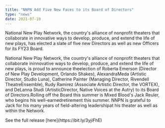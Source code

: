 ```yaml
---
title: "NNPN Add Five New Faces to its Board of Directors"
type: "news"
date: 2021-07-19
---
```


<p><span class="lead-in">National New Play Network, the country's alliance of nonprofit theaters that collaborate in innovative ways to develop, produce, and extend the life of new plays, has elected a slate of five new Directors as well as new Officers for its FY23 Board.
</p>
National New Play Network, the country's alliance of nonprofit theaters that collaborate ininnovative ways to develop, produce, and extend the life of new plays, is proud to announce theelection of Roberta Emerson (Director of New Play Development, Orlando Shakes), AlexandraMeda (Artistic Director, Studio Luna), Catherine Painter (Managing Director, Rivendell TheatreEnsemble), Rudy Ramirez (Associate Artistic Director, the VORTEX), and DeLanna Studi (ArtisticDirector, Native Voices at the Autry) to its Board of Directors.Rolling off the Board this summer is Mixed Blood's Jack Reuler, who begins his well-earnedretirement this summer. NNPN is grateful to Jack for his many years of field-altering leadershipat his theater as well as within the Network.

<p> See the full release [here](https://bit.ly/3yjiFhE)

